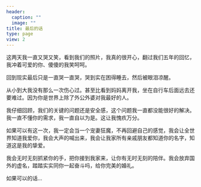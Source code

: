 ```yaml
---
header:
  caption: ""
  image: ""
title: 最后的话
type: page
view: 2
---
```


这两天我一直又哭又笑，看到我们的照片，我真的很开心，翻过我们五年的回忆，我冲着可爱的你、傻傻的我笑呵呵。

回到现实最后只是一直哭一直哭，哭到实在困得睡去，然后被眼泪凉醒。

从小到大我没有那么一次伤心过。甚至比看到妈妈离开我，坐在自行车后面远去还要难过。因为你是世界上除了外公外婆对我最好的人。

我仔细回顾，我们的关键的问题还是安全感，这个问题我一直都没能很好的解决。我一直不懂你的需求，我一直自以为是。这让我愧疚万分。

如果可以有这一次，我一定会当一个宠妻狂魔，不再回避自己的感觉，我会让全世界知道我爱你，我会大声的喊出来，我会让我家所有亲戚朋友都知道你的名字，知道这是我的挚爱。

我会无时无刻抓紧你的手，把你接到我家来，让你有无时无刻的陪伴。我会放弃国外的虚名，踏踏实实同你一起奋斗吗，给你完美的婚礼。

如果可以的话...